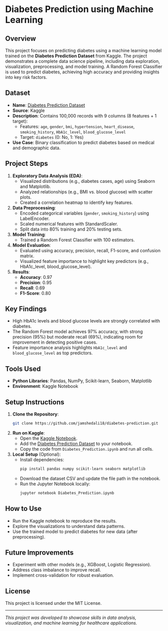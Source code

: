 # Diabetes Prediction using Machine Learning

## Overview
This project focuses on predicting diabetes using a machine learning model trained on the **Diabetes Prediction Dataset** from Kaggle. The project demonstrates a complete data science pipeline, including data exploration, visualization, preprocessing, and model training. A Random Forest Classifier is used to predict diabetes, achieving high accuracy and providing insights into key risk factors.

## Dataset
- **Name**: [Diabetes Prediction Dataset](https://www.kaggle.com/datasets/iammustafatz/diabetes-prediction-dataset)
- **Source**: Kaggle
- **Description**: Contains 100,000 records with 9 columns (8 features + 1 target):
  - Features: `age`, `gender`, `bmi`, `hypertension`, `heart_disease`, `smoking_history`, `HbA1c_level`, `blood_glucose_level`
  - Target: `diabetes` (0: No, 1: Yes)
- **Use Case**: Binary classification to predict diabetes based on medical and demographic data.

## Project Steps
1. **Exploratory Data Analysis (EDA)**:
   - Visualized distributions (e.g., diabetes cases, age) using Seaborn and Matplotlib.
   - Analyzed relationships (e.g., BMI vs. blood glucose) with scatter plots.
   - Created a correlation heatmap to identify key features.
2. **Data Preprocessing**:
   - Encoded categorical variables (`gender`, `smoking_history`) using LabelEncoder.
   - Scaled numerical features with StandardScaler.
   - Split data into 80% training and 20% testing sets.
3. **Model Training**:
   - Trained a Random Forest Classifier with 100 estimators.
4. **Model Evaluation**:
   - Evaluated using accuracy, precision, recall, F1-score, and confusion matrix.
   - Visualized feature importance to highlight key predictors (e.g., HbA1c_level, blood_glucose_level).
5. **Results**:
   - **Accuracy**: 0.97
   - **Precision**: 0.95
   - **Recall**: 0.69
   - **F1-Score**: 0.80


## Key Findings
- High HbA1c levels and blood glucose levels are strongly correlated with diabetes.
- The Random Forest model achieves 97% accuracy, with strong precision (95%) but moderate recall (69%), indicating room for improvement in detecting positive cases.
- Feature importance analysis highlights `HbA1c_level` and `blood_glucose_level` as top predictors.

## Tools Used
- **Python Libraries**: Pandas, NumPy, Scikit-learn, Seaborn, Matplotlib
- **Environment**: Kaggle Notebook

## Setup Instructions
1. **Clone the Repository**:
   ```bash
   git clone https://github.com/jamshedali18/diabetes-prediction.git
   ```
2. **Run on Kaggle**:
   - Open the [Kaggle Notebook](https://www.kaggle.com/your-username/diabetes-prediction-notebook).
   - Add the [Diabetes Prediction Dataset](https://www.kaggle.com/datasets/iammustafatz/diabetes-prediction-dataset) to your notebook.
   - Copy the code from `Diabetes_Prediction.ipynb` and run all cells.
3. **Local Setup** (Optional):
   - Install dependencies:
     ```bash
     pip install pandas numpy scikit-learn seaborn matplotlib
     ```
   - Download the dataset CSV and update the file path in the notebook.
   - Run the Jupyter Notebook locally:
     ```bash
     jupyter notebook Diabetes_Prediction.ipynb
     ```

## How to Use
- Run the Kaggle notebook to reproduce the results.
- Explore the visualizations to understand data patterns.
- Use the trained model to predict diabetes for new data (after preprocessing).

## Future Improvements
- Experiment with other models (e.g., XGBoost, Logistic Regression).
- Address class imbalance to improve recall.
- Implement cross-validation for robust evaluation.

## License
This project is licensed under the MIT License.


---

*This project was developed to showcase skills in data analysis, visualization, and machine learning for healthcare applications.*
